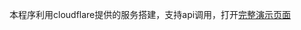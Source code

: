 本程序利用cloudflare提供的服务搭建，支持api调用，打开[完整演示页面](https://cinzy.com/txt2img)

<div id=user-content-txt2img></div>



<!-- ##{"script":"<script>document.getElementById('user-content-txt2img').innerHTML='<div class=container><input class=textinput type=text id=prompt value=\'man in rain\',  rows=3 /><button type=button id=submit-button  class=btn-wrapper title=使用的是sd文生图模型！ data-umami-event=生成图片>AI生成图片</button><div class=aiimage id=image-container style=text-align: center; ><div class=progress-bar style=display:none;><p>生成过程大概需要10秒</p></div></div></div>';const promptInput = document.getElementById('prompt'); const submitButton = document.getElementById('submit-button'); const imageContainer = document.getElementById('image-container'); const progressBar = document.querySelector('.progress-bar'); const progressBarInner = progressBar.querySelector('.progress-bar-inner'); submitButton.addEventListener('click', async () => { console.log('abc'); const prompt = promptInput.value; progressBar.style.display = 'block'; const requestBody = { content: prompt, }; const response = await fetch('https://cinzy.com/txt2img/'+prompt, { method: 'POST', headers: { 'Content-Type': 'application/json', }, body: JSON.stringify(requestBody), }); if (response.ok) { console.log(response); const imageBlob = await response.blob(); const imageUrl = URL.createObjectURL(imageBlob); const image = document.createElement('img'); image.src = imageUrl; imageContainer.insertBefore(image, imageContainer.children[1]); progressBar.style.display = 'none'; } else { alert('Error generating image'); } });</script>","style":"<style>.container{max-width:100%;margin:10px 10px 10px 10px;padding: 10px;border-radius: 5px;box-shadow: 0 0 15px #333333;text-align: center;min-height: 450px;transition: all 0.2s ease-in-out;}.textinput {  margin-top: 6px;margin-bottom: 6px;position: relative;overflow: hidden;display: inline-block;background-color: #333333;color:  #FFFFFF;border-radius: 5px;padding: 10px 5px;border: 1px solid #FFFFFF;box-shadow: 0 0 15px #333333;}.btn-wrapper {  margin-top: 3px;margin-bottom: 3px;position: relative;overflow: hidden;display: inline-block;background-color: #FFFFFF;color:  #333333;border-radius: 5px;padding: 10px 20px;cursor: pointer;border: 0px solid #FFFFFF;box-shadow: 0 0 15px #333333;}.btn-wrapper:before {  content: '';background-color: rgba(255,255,255,0.5);height: 100%;width: 3em;display: block;position: absolute;top:0;left:-4.5em;transform:skewX(-45deg) translateX(0);transition:none;}.btn-wrapper:hover {  background-color: #FFFFFF;color:  #333333;box-shadow: 0 0 8px #333333;}.btn-wrapper:hover:before {  transform: skewX(-45deg) translateX(13.5em);transition: all 0.5s ease-in-out;}.aiimage {  width: 380px;max-width: 380px;margin: auto;border-radius: 8px;}.aiimage img {  max-width: 380px;max-height: 380px;border-radius: 8px;box-shadow: 0 0 15px #333333;}.progress-bar {  width: 380px;max-width: 380px;height: 380px;max-height: 380px;margin: auto;border-radius: 8px;overflow: hidden;color:  #FFFFFF;background-color: #333333;box-shadow: 0 0 15px #333333;margin: auto;position: relative;animation: move 1s infinite alternate;}@keyframes move {  0% {    top: 0;}  100% {    top: calc(20px);}}</style>"}## -->